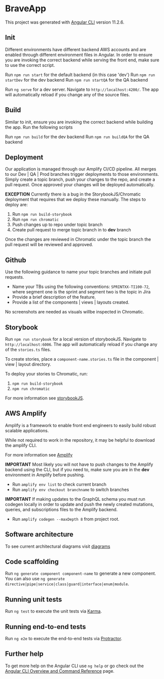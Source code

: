 # BraveApp

This project was generated with [Angular CLI](https://github.com/angular/angular-cli) version 11.2.6.

## Init

Different environments have different backend AWS accounts and are enabled through different environment files in Angular. In order to ensure you are invoking the correct backend while serving the front end, make sure to use the correct script.

Run `npm run start` for the default backend (in this case 'dev')
Run `npm run startDev` for the dev backend
Run `npm run startQA` for the QA backend

Run `ng serve` for a dev server. Navigate to `http://localhost:4200/`. The app will automatically reload if you change any of the source files.

## Build

Similar to init, ensure you are invoking the correct backend while building the app. Run the following scripts

Run `npm run build` for the dev backend
Run `npm run buildQA` for the QA backend

## Deployment

Our application is managed through our Amplify CI/CD pipeline. All merges to our Dev | QA | Prod branches trigger deployments to those environments. Simply create a topic branch, push your changes to the repo, and create a pull request. Once approved your changes will be deployed automatically.

**EXCEPTION** Currently there is a bug in the StorybookJS/Chromatic deployment that requires that we deploy these manually. The steps to deploy are:

1. Run `npm run build-storybook`
2. Run `npm run chromatic`
3. Push changes up to repo under topic branch
4. Create pull request to merge topic branch in to **dev** branch

Once the changes are reviewed in Chromatic under the topic branch the pull request will be reviewed and approved.

## Github

Use the following guidance to name your topic branches and initiate pull requests.

- Name your TBs using the following conventions: `SPRINTXX-TI100-72`, where segment one is the sprint and segment two is the topic in Jira
- Provide a brief description of the feature.
- Provide a list of the components | views | layouts created.

No screenshots are needed as visuals willbe inspected in Chromatic.

## Storybook

Run `npm run storybook` for a local version of storybookJS. Navigate to `http://localhost:6006`. The app will automatically reload if you change any of the `stories.ts` files.

To create stories, place a `component-name.stories.ts` file in the component | view | layout directory.

To deploy your stories to Chromatic, run:

1. `npm run build-storybook`
2. `npm run chromatic`

For more information see [storybookJS](https://storybook.js.org).

## AWS Amplify

Amplify is a framework to enable front end engineers to easily build robust scalable applications.

While not required to work in the repository, it may be helpful to download the amplify CLI.

For more information see [Amplify](https://docs.amplify.aws/start)

**IMPORTANT**
Most likely you will not have to push changes to the Amplify backend using the CLI, but if you need to, make sure you are in the **dev** environment in Amplify before pushing.

- Run `amplify env list` to check current branch
- Run `amplify env checkout branchname` to switch branches

**IMPORTANT**
If making updates to the GraphQL schema you must run codegen locally in order to update and push the newly created mutations, queries, and subscriptions files to the Amplify backend.

- Run `amplify codegen --maxDepth 8` from project root.

## Software architecture

To see current architectural diagrams visit [diagrams](https://drive.google.com/drive/u/0/folders/1nE9JuE9Brm66pKi3B1H9yNhjxKeIfSHI)

## Code scaffolding

Run `ng generate component component-name` to generate a new component. You can also use `ng generate directive|pipe|service|class|guard|interface|enum|module`.

## Running unit tests

Run `ng test` to execute the unit tests via [Karma](https://karma-runner.github.io).

## Running end-to-end tests

Run `ng e2e` to execute the end-to-end tests via [Protractor](http://www.protractortest.org/).

## Further help

To get more help on the Angular CLI use `ng help` or go check out the [Angular CLI Overview and Command Reference](https://angular.io/cli) page.
